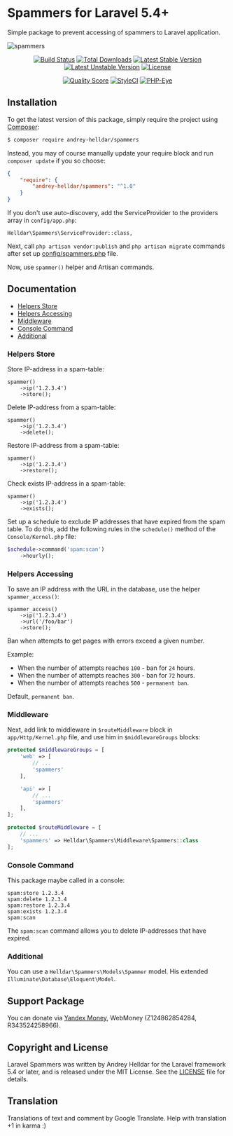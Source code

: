 # Spammers for Laravel 5.4+

Simple package to prevent accessing of spammers to Laravel application.

![spammers](https://user-images.githubusercontent.com/10347617/33530091-1cba8f1a-d88b-11e7-8d1d-eb7a924199d2.png)

<p align="center">
<a href="https://travis-ci.org/andrey-helldar/spammers"><img src="https://travis-ci.org/andrey-helldar/spammers.svg?branch=master&style=flat-square" alt="Build Status" /></a>
<a href="https://packagist.org/packages/andrey-helldar/spammers"><img src="https://img.shields.io/packagist/dt/andrey-helldar/spammers.svg?style=flat-square" alt="Total Downloads" /></a>
<a href="https://packagist.org/packages/andrey-helldar/spammers"><img src="https://poser.pugx.org/andrey-helldar/spammers/v/stable?format=flat-square" alt="Latest Stable Version" /></a>
<a href="https://packagist.org/packages/andrey-helldar/spammers"><img src="https://poser.pugx.org/andrey-helldar/spammers/v/unstable?format=flat-square" alt="Latest Unstable Version" /></a>
<a href="https://github.com/andrey-helldar/spammers"><img src="https://poser.pugx.org/andrey-helldar/spammers/license?format=flat-square" alt="License" /></a>
</p>


<p align="center">
<a href="https://github.com/andrey-helldar/spammers"><img src="https://img.shields.io/scrutinizer/g/andrey-helldar/spammers.svg?style=flat-square" alt="Quality Score" /></a>
<a href="https://styleci.io/repos/112966311"><img src="https://styleci.io/repos/112966311/shield" alt="StyleCI" /></a>
<a href="https://php-eye.com/package/andrey-helldar/spammers"><img src="https://php-eye.com/badge/andrey-helldar/spammers/tested.svg?style=flat" alt="PHP-Eye" /></a>
</p>

## Installation

To get the latest version of this package, simply require the project using [Composer](https://getcomposer.org/):

```bash
$ composer require andrey-helldar/spammers
```

Instead, you may of course manually update your require block and run `composer update` if you so choose:

```json
{
    "require": {
        "andrey-helldar/spammers": "^1.0"
    }
}
```

If you don't use auto-discovery, add the ServiceProvider to the providers array in `config/app.php`:

    Helldar\Spammers\ServiceProvider::class,

Next, call `php artisan vendor:publish` and `php artisan migrate` commands after set up [config/spammers.php](src/config/spammers.php) file.

Now, use `spammer()` helper and Artisan commands.


## Documentation

* [Helpers Store](#helpers-store)
* [Helpers Accessing](#helpers-accessing)
* [Middleware](#middleware)
* [Console Command](#console-command)
* [Additional](#additional)


### Helpers Store

Store IP-address in a spam-table:

    spammer()
        ->ip('1.2.3.4')
        ->store();


Delete IP-address from a spam-table:

    spammer()
        ->ip('1.2.3.4')
        ->delete();


Restore IP-address from a spam-table:

    spammer()
        ->ip('1.2.3.4')
        ->restore();


Check exists IP-address in a spam-table:

    spammer()
        ->ip('1.2.3.4')
        ->exists();

Set up a schedule to exclude IP addresses that have expired from the spam table. To do this, add the following rules in the `schedule()` method of the `Console/Kernel.php` file:

```php
$schedule->command('spam:scan')
    ->hourly();
```


### Helpers Accessing

To save an IP address with the URL in the database, use the helper `spammer_access()`:

    spammer_access()
        ->ip('1.2.3.4')
        ->url('/foo/bar')
        ->store();

Ban when attempts to get pages with errors exceed a given number.

Example:

* When the number of attempts reaches `100` - ban for `24` hours.
* When the number of attempts reaches `300` - ban for `72` hours.
* When the number of attempts reaches `500` - `permanent ban`.

Default, `permanent ban`.


### Middleware

Next, add link to middleware in `$routeMiddleware` block in `app/Http/Kernel.php` file, and use him in `$middlewareGroups` blocks:

```php
protected $middlewareGroups = [
    'web' => [
        // ...
        'spammers'
    ],

    'api' => [
        // ...
        'spammers'
    ],
];

protected $routeMiddleware = [
    // ...
    'spammers' => Helldar\Spammers\Middleware\Spammers::class
];
```


### Console Command

This package maybe called in a console:

    spam:store 1.2.3.4
    spam:delete 1.2.3.4
    spam:restore 1.2.3.4
    spam:exists 1.2.3.4
    spam:scan

The `spam:scan` command allows you to delete IP-addresses that have expired.


### Additional

You can use a `Helldar\Spammers\Models\Spammer` model. His extended `Illuminate\Database\Eloquent\Model`.


## Support Package

You can donate via [Yandex Money](https://money.yandex.ru/quickpay/shop-widget?account=410012608840929&quickpay=shop&payment-type-choice=on&mobile-payment-type-choice=on&writer=seller&targets=Andrey+Helldar%3A+Open+Source+Projects&targets-hint=&default-sum=&button-text=04&mail=on&successURL=), WebMoney (Z124862854284, R343524258966).


## Copyright and License

Laravel Spammers was written by Andrey Helldar for the Laravel framework 5.4 or later, and is released under the MIT License. See the [LICENSE](LICENSE) file for details.


## Translation

Translations of text and comment by Google Translate. Help with translation +1 in karma :)
